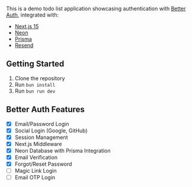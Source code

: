 This is a demo todo list application showcasing authentication with [Better Auth](https://better-auth.com), integrated with:

- [Next.js 15](https://nextjs.org)
- [Neon](https://neon.tech)
- [Prisma](https://prisma.io)
- [Resend](https://resend.com)

## Getting Started

1. Clone the repository
2. Run `bun install`
3. Run `bun run dev`

## Better Auth Features

- [x] Email/Password Login
- [x] Social Login (Google, GitHub)
- [x] Session Management
- [x] Next.js Middleware
- [x] Neon Database with Prisma Integration
- [x] Email Verification
- [x] Forgot/Reset Password
- [ ] Magic Link Login
- [ ] Email OTP Login